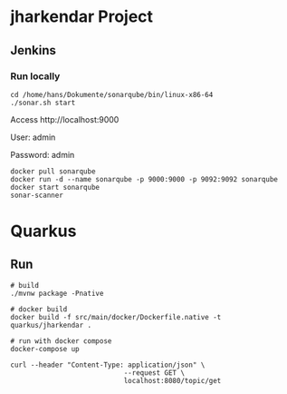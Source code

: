 # jharkendar Project

## Jenkins
### Run locally
```aidl
cd /home/hans/Dokumente/sonarqube/bin/linux-x86-64
./sonar.sh start
```

Access http://localhost:9000

User: admin

Password: admin


```aidl
docker pull sonarqube
docker run -d --name sonarqube -p 9000:9000 -p 9092:9092 sonarqube
docker start sonarqube
sonar-scanner
```

# Quarkus
## Run
```aidl
# build
./mvnw package -Pnative

# docker build
docker build -f src/main/docker/Dockerfile.native -t quarkus/jharkendar .

# run with docker compose
docker-compose up
```

```aidl
curl --header "Content-Type: application/json" \
                            --request GET \
                            localhost:8080/topic/get

```
